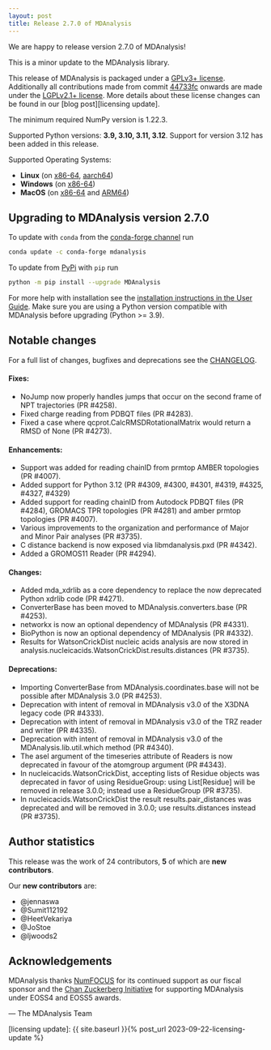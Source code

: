 ```yaml
---
layout: post
title: Release 2.7.0 of MDAnalysis
---
```


We are happy to release version 2.7.0 of MDAnalysis!

This is a minor update to the MDAnalysis library.

This release of MDAnalysis is packaged under a 
[GPLv3+ license](https://www.gnu.org/licenses/gpl-3.0.en.html).
Additionally all contributions made from commit 
[44733fc](https://github.com/MDAnalysis/mdanalysis/commit/44733fc214dcfdcc2b7cb3e3705258781bb491bd)
onwards are made under the 
[LGPLv2.1+ license](https://www.gnu.org/licenses/old-licenses/lgpl-2.1.en.html). 
More details about these license changes can be found in our [blog post][licensing update].

The minimum required NumPy version is 1.22.3.

Supported Python versions: **3.9, 3.10, 3.11, 3.12**. Support for version 
3.12 has been added in this release.

Supported Operating Systems:
  - **Linux** (on [x86-64][], [aarch64][])
  - **Windows** (on [x86-64][])
  - **MacOS** (on [x86-64][] and [ARM64][])


## Upgrading to MDAnalysis version 2.7.0

To update with `conda` from the [conda-forge channel][] run

```bash
conda update -c conda-forge mdanalysis
```

To update from [PyPi][] with `pip` run

```bash
python -m pip install --upgrade MDAnalysis
```

For more help with installation see the [installation instructions in the User Guide][]. 
Make sure you are using a Python version compatible with MDAnalysis 
before upgrading (Python >= 3.9).


## Notable changes

For a full list of changes, bugfixes and deprecations see the [CHANGELOG][].


#### Fixes:
- NoJump now properly handles jumps that occur on the second frame of NPT
  trajectories (PR #4258).
- Fixed charge reading from PDBQT files (PR #4283).
- Fixed a case where qcprot.CalcRMSDRotationalMatrix would return a RMSD
  of None (PR #4273).

#### Enhancements:
- Support was added for reading chainID from prmtop AMBER topologies (PR #4007).
- Added support for Python 3.12 (PR #4309, #4300, #4301, #4319, #4325,
  #4327, #4329)
- Added support for reading chainID from Autodock PDBQT files (PR #4284), GROMACS 
  TPR topologies (PR #4281) and amber prmtop topologies (PR #4007).
- Various improvements to the organization and performance of Major and Minor
  Pair analyses (PR #3735).
- C distance backend is now exposed via libmdanalysis.pxd (PR #4342).
- Added a GROMOS11 Reader (PR #4294).

#### Changes:
- Added mda_xdrlib as a core dependency to replace the now deprecated Python
  xdrlib code (PR #4271).
- ConverterBase has been moved to MDAnalysis.converters.base (PR #4253).
- networkx is now an optional dependency of MDAnalysis (PR #4331).
- BioPython is now an optional dependency of MDAnalysis (PR #4332).
- Results for WatsonCrickDist nucleic acids analysis are now stored in
  analysis.nucleicacids.WatsonCrickDist.results.distances (PR #3735).

#### Deprecations:
- Importing ConverterBase from MDAnalysis.coordinates.base will not be possible
  after MDAnalysis 3.0 (PR #4253).
- Deprecation with intent of removal in MDAnalysis v3.0 of the X3DNA legacy
  code (PR #4333).
- Deprecation with intent of removal in MDAnalysis v3.0 of the TRZ reader and
  writer (PR #4335).
- Deprecation with intent of removal in MDAnalysis v3.0 of the
  MDAnalysis.lib.util.which method (PR #4340).
- The asel argument of the timeseries attribute of Readers is now deprecated
  in favour of the atomgroup argument (PR #4343).
- In nucleicacids.WatsonCrickDist, accepting lists of Residue objects was
  deprecated in favor of using ResidueGroup: using List[Residue] will be
  removed in release 3.0.0; instead use a ResidueGroup (PR #3735).
- In nucleicacids.WatsonCrickDist the result results.pair_distances was
  deprecated and will be removed in 3.0.0; use results.distances instead (PR #3735).

## Author statistics

This release was the work of 24 contributors, **5** of which are **new contributors**.

Our **new contributors** are:
- @jennaswa
- @Sumit112192
- @HeetVekariya
- @JoStoe
- @ljwoods2

## Acknowledgements

MDAnalysis thanks [NumFOCUS][] for its continued support as our fiscal sponsor and 
the [Chan Zuckerberg Initiative][] for supporting MDAnalysis under EOSS4 and EOSS5 awards.

— The MDAnalysis Team

[x86-64]: https://en.wikipedia.org/wiki/X86-64
[aarch64]: https://en.wikipedia.org/wiki/AArch64
[ARM64]: https://en.wikipedia.org/wiki/Apple_M1
[installation instructions in the User Guide]: https://userguide.mdanalysis.org/stable/installation.html
[conda-forge channel]: https://anaconda.org/conda-forge/mdanalysis
[PyPi]: https://pypi.org/project/MDAnalysis/
[NumFOCUS]: https://www.numfocus.org
[CHANGELOG]: https://github.com/MDAnalysis/mdanalysis/blob/release-2.6.1/package/CHANGELOG
[Chan Zuckerberg Initiative]: https://chanzuckerberg.com/
[licensing update]: {{ site.baseurl }}{% post_url 2023-09-22-licensing-update %}
